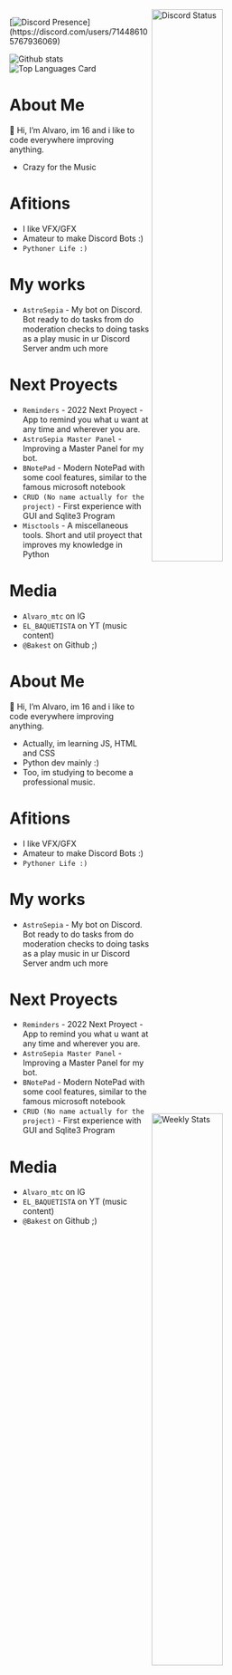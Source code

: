 <!--- Select one theme:  dark -- highcontrast  -- chartreuse-dark  -- cobalt2
See all themes and docs in https://github.com/anuraghazra/github-readme-stats/blob/master/themes/README.md

To see how to change the repos card and top languajes etc.. see: https://github.com/anuraghazra/github-readme-stats/edit/master/docs/readme_es.md
--->

<a href="https://discord.com/users/714486105767936069" target="_blank">
	<img width="50%" align="right" alt="Discord Status" src="https://lanyard.cnrad.dev/api/714486105767936069?bg=1f1f1f&borderRadius=15px">
</a>
<a href="https://wakatime.com/@Backist" target="_blank">
	<img width="50%" align="right" alt="Weekly Stats" src="https://github-readme-stats.vercel.app/api/wakatime?username=Backist&border_radius=10px&theme=dark&bg_color=1f1f1f&border_color=1f1f1f&icon_color=58a6ff&show_icons=true&disable_animations=true&custom_title=Weekly%20Stats">
</a>


[![Discord Presence](https://lanyard-profile-readme.vercel.app/api/714486105767936069?theme=black&animated=false&hideDiscrim=true&borderRadius=15px&idleMessage=Probably%20doing%20something%20else...)](https://discord.com/users/714486105767936069)

![Github stats](https://github-readme-stats.vercel.app/api?username=Backist&theme=dark&show_icons=true&count_private=true)
![Top Languages Card](https://github-readme-stats.vercel.app/api/top-langs/?username=Backist&layout=compact)





# About Me #
👋 Hi, I’m Alvaro, im 16 and i like to code everywhere improving anything.
- Crazy for the Music

# Afitions #

- I like VFX/GFX
- Amateur to make Discord Bots :)
- ``Pythoner Life :)``

# My works #

- ``AstroSepia`` - My bot on Discord. Bot ready to do tasks from do moderation checks to doing tasks as a play music in ur Discord Server andm uch more

# Next Proyects #

- ``Reminders`` - 2022 Next Proyect - App to remind you what u want at any time and wherever you are.
- ``AstroSepia Master Panel`` - Improving a Master Panel for my bot.  
- ``BNotePad`` - Modern NotePad with some cool features, similar to the famous microsoft notebook
- ``CRUD (No name actually for the project)`` - First experience with GUI and Sqlite3 Program
- ``Misctools`` - A miscellaneous tools. Short and util proyect that improves my knowledge in Python

# Media #

- ``Alvaro_mtc`` on IG
- ``EL_BAQUETISTA`` on YT (music content)
- ``@Bakest`` on Github ;)

# About Me #
👋 Hi, I’m Alvaro, im 16 and i like to code everywhere improving anything.
- Actually, im learning JS, HTML and CSS
- Python dev mainly :)
- Too, im studying to become a professional music.

# Afitions #

- I like VFX/GFX
- Amateur to make Discord Bots :)
- ``Pythoner Life :)``

# My works #

- ``AstroSepia`` - My bot on Discord. Bot ready to do tasks from do moderation checks to doing tasks as a play music in ur Discord Server andm uch more

# Next Proyects #

- ``Reminders`` - 2022 Next Proyect - App to remind you what u want at any time and wherever you are.
- ``AstroSepia Master Panel`` - Improving a Master Panel for my bot.  
- ``BNotePad`` - Modern NotePad with some cool features, similar to the famous microsoft notebook
- ``CRUD (No name actually for the project)`` - First experience with GUI and Sqlite3 Program

# Media #

- ``Alvaro_mtc`` on IG
- ``EL_BAQUETISTA`` on YT (music content)
- ``@Bakest`` on Github ;)


<!---
Backist/Backist is a ✨ special ✨ repository because its `README.md` (this file) appears on your GitHub profile.
You can click the Preview link to take a look at your changes.
--->
